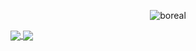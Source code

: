 <p align="center">
  <img src="https://www.nit.pt/wp-content/uploads/2020/11/88a80d9b250efee87522e70cd6aefde0.jpg" alt="boreal">
</p>



<a href="">
  <img align="center" src="https://github-readme-stats.vercel.app/api/top-langs/?username=vini-cp&layout=compact&theme=radical&langs_count=5" />
</a>
<a href="">
  <img align="center" src="https://github-readme-stats.vercel.app/api?username=vini-cp&theme=radical" />
</a>

<!--
**Vini-cp/Vini-cp** is a ✨ _special_ ✨ repository because its `README.md` (this file) appears on your GitHub profile.

Here are some ideas to get you started:

- 🔭 I’m currently working on ...
- 🌱 I’m currently learning ...
- 👯 I’m looking to collaborate on ...
- 🤔 I’m looking for help with ...
- 💬 Ask me about ...
- 📫 How to reach me: ...
- 😄 Pronouns: ...
- ⚡ Fun fact: ...
-->
